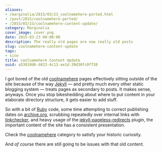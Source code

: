 ```yaml
---
aliases:
- /marginalia/2015/03/23_coolnamehere-ported.html
- /post/2015/coolnamehere-ported/
- /2015/03/23/coolnamehere-content-update/
category: Marginalia
cover_image: cover.png
date: 2015-03-23 00:00:00
description: The really old pages are now really old posts
slug: coolnamehere-content-update
tags:
- site
title: coolnamehere Content Update
uuid: a53010d6-d423-4c13-ae1d-39d30fc0ff38
---
```


I got bored of the old [coolnamehere](/categories/coolnamehere/) pages
effectively sitting outside of the site because of the way
[Jekyll](http://jekyllrb.com) — and pretty much every other static
blogging system — treats pages as secondary to posts. It makes sense,
anyways. Once you stop bikeshedding about where to put content in your
elaborate directory structure, it gets easier to add stuff.

So with a bit of [Ruby](/tags/ruby/) code, some time attempting to
correct publishing dates on [archive.org](http://archive.org), scrubbing
repeatedly over internal links with
[linkchecker](http://wummel.github.io/linkchecker/), and heavy usage of
the
[jekyll-pageless-redirects](https://github.com/nquinlan/jekyll-pageless-redirects)
plugin, the important content of the site has a consistent presentation.

Check the [coolnamehere](/categories/coolnamehere/) category to satisfy
your historic curiosity.

And *of course* there are still going to be issues with that old
content.